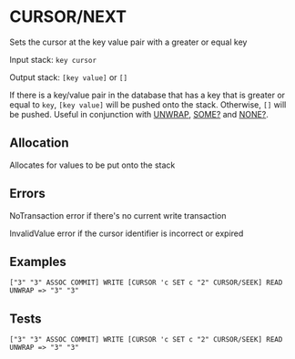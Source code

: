 # CURSOR/NEXT

Sets the cursor at the key value pair with a greater or equal key

Input stack: `key cursor`

Output stack: `[key value]` or `[]`

If there is a key/value pair in the database that has a key
that is greater or equal to `key`, `[key value]` will be pushed onto the stack.
Otherwise, `[]` will be pushed. Useful in conjunction with [UNWRAP](../UNWRAP.md),
[SOME?](../SOMEP.md) and [NONE?](../NONEP.md).

## Allocation

Allocates for values to be put onto the stack

## Errors

NoTransaction error if there's no current write transaction

InvalidValue error if the cursor identifier is incorrect or expired

## Examples

```
["3" "3" ASSOC COMMIT] WRITE [CURSOR 'c SET c "2" CURSOR/SEEK] READ UNWRAP => "3" "3"
```

## Tests

```
["3" "3" ASSOC COMMIT] WRITE [CURSOR 'c SET c "2" CURSOR/SEEK] READ UNWRAP => "3" "3"
```
